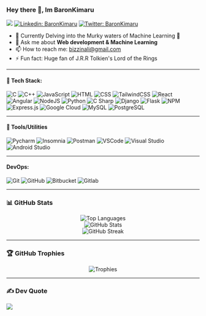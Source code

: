 ### Hey there 👋, Im BaronKimaru

<!--
**BaronKimaru/baronkimaru** is a ✨ _special_ ✨ repository because its `README.md` (this file) appears on your GitHub profile.
[![Github](https://img.shields.io/github/followers/baronkimaru?label=Follow&style=social)](https://github.com/baronkimaru)

Here are some ideas to get you started:

- 🔭 I’m currently working on ...
- 🌱 I’m currently learning ...
- 👯 I’m looking to collaborate on ...
- 🤔 I’m looking for help with ...
- 💬 Ask me about ...
- 📫 How to reach me: ...
- 😄 Pronouns: ...
- ⚡ Fun fact: ...
-->

![](https://visitor-badge.laobi.icu/badge?page_id=baronkimaru.baronkimaru)
[![Linkedin: BaronKimaru](https://img.shields.io/badge/-baronkimaru-blue?style=flat-square&logo=Linkedin&logoColor=white&link=https://www.linkedin.com/in/baronkimaru/)](https://www.linkedin.com/in/baronkimaru/)
[![Twitter: BaronKimaru](https://img.shields.io/twitter/follow/BaronKimaru?style=social)](https://twitter.com/baronkimaru)

- 🌱 Currently Delving into the Murky waters of Machine Learning 🤔
- 💬 Ask me about **Web development & Machine Learning**
- 📫 How to reach me: bizzinali@gmail.com
- ⚡️ Fun fact: Huge fan of J.R.R Tolkien's Lord of the Rings

<!--
## ✉️ Find me on:
<p align="center">
 <a href="https://baronkimaru.github.io/" target="_blank" rel="noopener noreferrer"> <img src="https://raw.githubusercontent.com/iconic/open-iconic/master/svg/globe.svg" alt="Python" height="40" style="vertical-align:top; margin:4px"> </a>
 <a href="mailto:bizzinali@gmail.com"> <img src="https://cdn.jsdelivr.net/npm/simple-icons@v3/icons/gmail.svg" alt="Python" height="40" style="vertical-align:top; margin:4px"></a>
</p>
-->

---

#### 🧰 Tech Stack:

![C](https://img.shields.io/badge/C-00599C?style=for-the-badge&logo=c&logoColor=white)
![C++](https://img.shields.io/badge/C++-00599C?style=for-the-badge&logo=c%2B%2B&logoColor=white)
![JavaScript](https://img.shields.io/badge/JavaScript-F7DF1E?style=for-the-badge&logo=javascript&logoColor=black)
![HTML](https://img.shields.io/badge/HTML5-E34F26?style=for-the-badge&logo=html5&logoColor=white)
![CSS](https://img.shields.io/badge/CSS3-1572B6?style=for-the-badge&logo=css3&logoColor=white)
![TailwindCSS](https://img.shields.io/badge/TailwindCSS-38B2AC?style=for-the-badge&logo=tailwind-css&logoColor=white)
![React](https://img.shields.io/badge/React-20232A?style=for-the-badge&logo=react&logoColor=61DAFB)
![Angular](https://img.shields.io/badge/-Angular-DD0031?style=for-the-badge&logo=Angular&logoColor=white)
![NodeJS](http://img.shields.io/badge/-NodeJS-339933?style=for-the-badge&logo=node.js&logoColor=white)
![Python](https://img.shields.io/badge/Python-3776AB?style=for-the-badge&logo=python&logoColor=white)
![C Sharp](https://img.shields.io/badge/-C%20Sharp-239120?style=for-the-badge&logo=c-sharp&logoColor=white)
![Django](https://img.shields.io/badge/-Django-092E20?style=for-the-badge&logo=Django&logoColor=white)
![Flask](https://img.shields.io/badge/-Flask-FFFFFF?style=for-the-badge&logo=Flask&logoColor=black)
![NPM](https://img.shields.io/badge/-NPM-CB3837?style=for-the-badge&logo=npm&logoColor=white)
![Express.js](http://img.shields.io/badge/-Express-black?style=for-the-badge&logo=express&logoColor=white)
![Google Cloud](https://img.shields.io/badge/Google%20Cloud-4285F4?style=for-the-badge&logo=google-cloud&logoColor=white)
![MySQL](https://img.shields.io/badge/MySQL-4479A1?style=for-the-badge&logo=mysql&logoColor=white)
![PostgreSQL](http://img.shields.io/badge/-PostgreSQL-4169E1?style=for-the-badge&logo=PostgreSQL&logoColor=white)

---

#### 🧰 Tools/Utilities 

![Pycharm](https://img.shields.io/badge/-Pycharm-000000?style=for-the-badge&logo=pycharm&logoColor=white)
![Insomnia](https://img.shields.io/badge/-Insomnia-5849BE?style=for-the-badge&logo=insomnia&logoColor=white)
![Postman](https://img.shields.io/badge/-Postman-FF6C37?style=for-the-badge&logo=postman&logoColor=white)
![VSCode](https://img.shields.io/badge/-VSCode-007ACC?style=for-the-badge&logo=visual-studio-code&logoColor=white)
![Visual Studio](https://img.shields.io/badge/-Visual%20Studio-5C2D91?style=for-the-badge&logo=visual-studio&logoColor=white)
![Android Studio](https://img.shields.io/badge/-Android%20Studio-3DDC84?style=for-the-badge&logo=android-studio&logoColor=white)

---

#### DevOps:

![Git](https://img.shields.io/badge/-Git-F05032?style=for-the-badge&logo=git&logoColor=white)
![GitHub](https://img.shields.io/badge/-Github-181717?style=for-the-badge&logo=github&logoColor=white)
![Bitbucket](https://img.shields.io/badge/-Bitbucket-0052CC?style=for-the-badge&logo=Bitbucket&logoColor=white)
![Gitlab](https://img.shields.io/badge/-Gitlab-FCA121?style=for-the-badge&logo=Gitlab&logoColor=white)

<!--
### 🧰 Softwares:
<p>
<img src="https://raw.githubusercontent.com/github/explore/80688e429a7d4ef2fca1e82350fe8e3517d3494d/topics/visual-studio-code/visual-studio-code.png" alt="VS Code" height="40" style="vertical-align:top; margin:4px">
 <img src="https://raw.githubusercontent.com/github/explore/80688e429a7d4ef2fca1e82350fe8e3517d3494d/topics/python/python.png" alt="Python" height="40" style="vertical-align:top; margin:4px">
<img src="https://raw.githubusercontent.com/github/explore/80688e429a7d4ef2fca1e82350fe8e3517d3494d/topics/javascript/javascript.png" alt="Javascript" height="40" style="vertical-align:top; margin:4px">
</p>
-->

---

### 📊 GitHub Stats
<div align="center">
    <img src="https://github-readme-stats.vercel.app/api/top-langs/?username=baronkimaru&layout=compact&theme=radical" alt="Top Languages"/>
    <br>
    <img src="https://github-readme-stats.vercel.app/api?username=baronkimaru&show_icons=true&theme=radical&include_all_commits=true&count_private=true" alt="GitHub Stats"/>
    <br>
    <img src="https://github-readme-streak-stats.herokuapp.com/?user=baronkimaru&theme=radical" alt="GitHub Streak"/>
</div>

<!--

### 📈 LeetCode Stats
<div align="center">
  <img src="https://leetcode-stats.vercel.app/api?username=baronkimaru&theme=Dark" alt="LeetCode Stats"/>
</div>
-->

---

### 🏆 GitHub Trophies
<div align="center">
  <img src="https://github-profile-trophy.vercel.app/?username=baronkimaru&theme=radical&no-frame=false&no-bg=true&margin-w=4" alt="Trophies"/>
</div>

---

### ✍️ Dev Quote
![](https://quotes-github-readme.vercel.app/api?type=horizontal&theme=radical)
